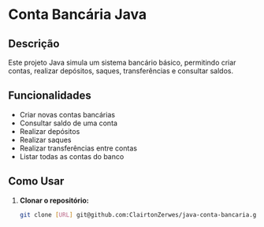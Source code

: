 # Conta Bancária Java

## Descrição
Este projeto Java simula um sistema bancário básico, permitindo criar contas, realizar depósitos, saques, transferências e consultar saldos.

## Funcionalidades
* Criar novas contas bancárias
* Consultar saldo de uma conta
* Realizar depósitos
* Realizar saques
* Realizar transferências entre contas
* Listar todas as contas do banco

## Como Usar
1. **Clonar o repositório:**
   ```bash
   git clone [URL] git@github.com:ClairtonZerwes/java-conta-bancaria.git